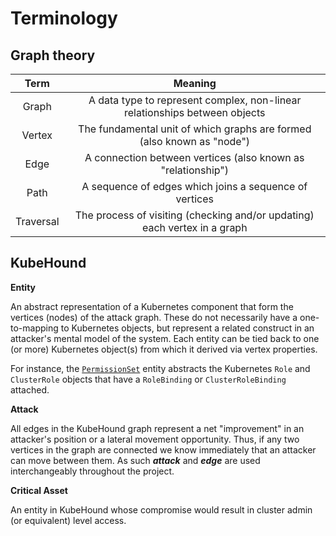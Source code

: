 # Terminology

## Graph theory

| **Term** | **Meaning** |
|:---:|:---:|
| Graph | A data type to represent complex, non-linear relationships between objects |
| Vertex | The fundamental unit of which graphs are formed (also known as "node") |
| Edge | A connection between vertices (also known as "relationship") |
| Path | A sequence of edges which joins a sequence of vertices |
| Traversal | The process of visiting (checking and/or updating) each vertex in a graph |

## KubeHound

**Entity**

An abstract representation of a Kubernetes component that form the vertices (nodes) of the attack graph. These do not necessarily have a one-to-mapping to Kubernetes objects, but represent a related construct in an attacker's mental model of the system. Each entity can be tied back to one (or more) Kubernetes object(s) from which it derived via vertex properties.

For instance, the [`PermissionSet`](./reference/entities/permissionset.md) entity abstracts the Kubernetes `Role` and `ClusterRole` objects that have a `RoleBinding` or `ClusterRoleBinding` attached.

**Attack**

All edges in the KubeHound graph represent a net "improvement" in an attacker's position or a lateral movement opportunity. Thus, if any two vertices in the graph are connected we know immediately that an attacker can move between them. As such ***attack*** and ***edge*** are used interchangeably throughout the project.

**Critical Asset**

An entity in KubeHound whose compromise would result in cluster admin (or equivalent) level access.
